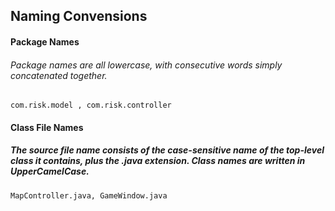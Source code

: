## Naming Convensions

#### Package Names
###### Package names are all lowercase, with consecutive words simply concatenated together.
```
com.risk.model , com.risk.controller
```
#### Class File Names
##### The source file name consists of the case-sensitive name of the top-level class it contains, plus the .java extension. Class names are written in UpperCamelCase.
```
MapController.java, GameWindow.java
```
